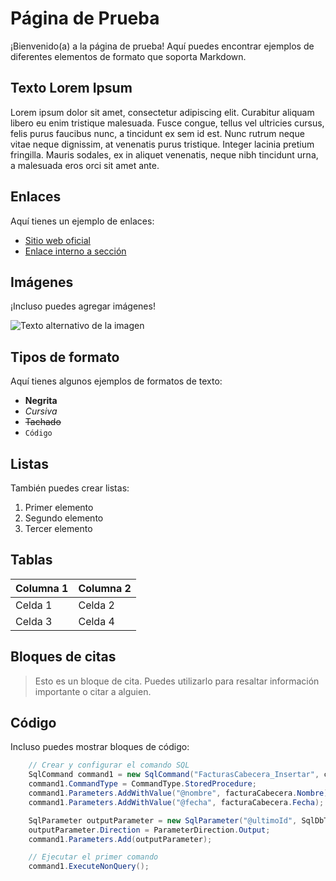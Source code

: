 # Página de Prueba

¡Bienvenido(a) a la página de prueba! Aquí puedes encontrar ejemplos de diferentes elementos de formato que soporta Markdown.

## Texto Lorem Ipsum

Lorem ipsum dolor sit amet, consectetur adipiscing elit. Curabitur aliquam libero eu enim tristique malesuada. Fusce congue, tellus vel ultricies cursus, felis purus faucibus nunc, a tincidunt ex sem id est. Nunc rutrum neque vitae neque dignissim, at venenatis purus tristique. Integer lacinia pretium fringilla. Mauris sodales, ex in aliquet venenatis, neque nibh tincidunt urna, a malesuada eros orci sit amet ante.

## Enlaces

Aquí tienes un ejemplo de enlaces:

- [Sitio web oficial](https://www.ejemplo.com)
- [Enlace interno a sección](#sección-de-ejemplo)

## Imágenes

¡Incluso puedes agregar imágenes!

![Texto alternativo de la imagen](https://www.wizcase.com/wp-content/uploads/2021/05/git-logo.png)

## Tipos de formato

Aquí tienes algunos ejemplos de formatos de texto:

- **Negrita**
- *Cursiva*
- ~~Tachado~~
- `Código`

## Listas

También puedes crear listas:

1. Primer elemento
2. Segundo elemento
3. Tercer elemento

## Tablas

| Columna 1 | Columna 2 |
| --------- | --------- |
| Celda 1   | Celda 2   |
| Celda 3   | Celda 4   |

## Bloques de citas

> Esto es un bloque de cita. Puedes utilizarlo para resaltar información importante o citar a alguien.

## Código

Incluso puedes mostrar bloques de código:

```C#
    // Crear y configurar el comando SQL
    SqlCommand command1 = new SqlCommand("FacturasCabecera_Insertar", connection, transaction);
    command1.CommandType = CommandType.StoredProcedure;
    command1.Parameters.AddWithValue("@nombre", facturaCabecera.Nombre);
    command1.Parameters.AddWithValue("@fecha", facturaCabecera.Fecha);

    SqlParameter outputParameter = new SqlParameter("@ultimoId", SqlDbType.Int);
    outputParameter.Direction = ParameterDirection.Output;
    command1.Parameters.Add(outputParameter);

    // Ejecutar el primer comando
    command1.ExecuteNonQuery();
